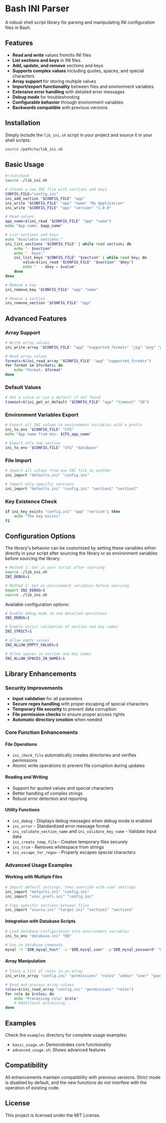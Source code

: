 # Bash INI Parser

A robust shell script library for parsing and manipulating INI configuration files in Bash.

## Features

- **Read and write** values from/to INI files
- **List sections and keys** in INI files
- **Add, update, and remove** sections and keys
- **Supports complex values** including quotes, spaces, and special characters
- **Array support** for storing multiple values
- **Import/export functionality** between files and environment variables
- **Extensive error handling** with detailed error messages
- **Debug mode** for troubleshooting
- **Configurable behavior** through environment variables
- **Backwards compatible** with previous versions

## Installation

Simply include the `lib_ini.sh` script in your project and source it in your shell scripts:

```bash
source /path/to/lib_ini.sh
```

## Basic Usage

```bash
#!/bin/bash
source ./lib_ini.sh

# Create a new INI file with sections and keys
CONFIG_FILE="config.ini"
ini_add_section "$CONFIG_FILE" "app"
ini_write "$CONFIG_FILE" "app" "name" "My Application"
ini_write "$CONFIG_FILE" "app" "version" "1.0.0"

# Read values
app_name=$(ini_read "$CONFIG_FILE" "app" "name")
echo "App name: $app_name"

# List sections and keys
echo "Available sections:"
ini_list_sections "$CONFIG_FILE" | while read section; do
    echo "- $section"
    echo "  Keys:"
    ini_list_keys "$CONFIG_FILE" "$section" | while read key; do
        value=$(ini_read "$CONFIG_FILE" "$section" "$key")
        echo "  - $key = $value"
    done
done

# Remove a key
ini_remove_key "$CONFIG_FILE" "app" "name"

# Remove a section
ini_remove_section "$CONFIG_FILE" "app"
```

## Advanced Features

### Array Support

```bash
# Write array values
ini_write_array "$CONFIG_FILE" "app" "supported_formats" "jpg" "png" "gif"

# Read array values
formats=$(ini_read_array "$CONFIG_FILE" "app" "supported_formats")
for format in $formats; do
    echo "Format: $format"
done
```

### Default Values

```bash
# Get a value or use a default if not found
timeout=$(ini_get_or_default "$CONFIG_FILE" "app" "timeout" "30")
```

### Environment Variables Export

```bash
# Export all INI values to environment variables with a prefix
ini_to_env "$CONFIG_FILE" "CFG"
echo "App name from env: $CFG_app_name"

# Export only one section
ini_to_env "$CONFIG_FILE" "CFG" "database"
```

### File Import

```bash
# Import all values from one INI file to another
ini_import "defaults.ini" "config.ini"

# Import only specific sections
ini_import "defaults.ini" "config.ini" "section1" "section2"
```

### Key Existence Check

```bash
if ini_key_exists "config.ini" "app" "version"; then
    echo "The key exists"
fi
```

## Configuration Options

The library's behavior can be customized by setting these variables either directly in your script after sourcing the library or as environment variables before sourcing the library:

```bash
# Method 1: Set in your script after sourcing
source ./lib_ini.sh
INI_DEBUG=1

# Method 2: Set as environment variables before sourcing
export INI_DEBUG=1
source ./lib_ini.sh
```

Available configuration options:

```bash
# Enable debug mode to see detailed operations
INI_DEBUG=1

# Enable strict validation of section and key names
INI_STRICT=1

# Allow empty values
INI_ALLOW_EMPTY_VALUES=1

# Allow spaces in section and key names
INI_ALLOW_SPACES_IN_NAMES=1
```

## Library Enhancements

### Security Improvements

- **Input validation** for all parameters
- **Secure regex handling** with proper escaping of special characters
- **Temporary file security** to prevent data corruption
- **File permission checks** to ensure proper access rights
- **Automatic directory creation** when needed

### Core Function Enhancements

#### File Operations
- `ini_check_file` automatically creates directories and verifies permissions
- Atomic write operations to prevent file corruption during updates

#### Reading and Writing
- Support for quoted values and special characters
- Better handling of complex strings
- Robust error detection and reporting

#### Utility Functions
- `ini_debug` - Displays debug messages when debug mode is enabled
- `ini_error` - Standardized error message format
- `ini_validate_section_name` and `ini_validate_key_name` - Validate input data
- `ini_create_temp_file` - Creates temporary files securely
- `ini_trim` - Removes whitespace from strings
- `ini_escape_for_regex` - Properly escapes special characters

### Advanced Usage Examples

#### Working with Multiple Files

```bash
# Import default settings, then override with user settings
ini_import "defaults.ini" "config.ini"
ini_import "user_prefs.ini" "config.ini"

# Copy specific sections between files
ini_import "source.ini" "target.ini" "section1" "section2"
```

#### Integration with Database Scripts

```bash
# Load database configuration into environment variables
ini_to_env "database.ini" "DB"

# Use in database commands
mysql -h "$DB_mysql_host" -u "$DB_mysql_user" -p"$DB_mysql_password" "$DB_mysql_database"
```

#### Array Manipulation

```bash
# Store a list of roles in an array
ini_write_array "config.ini" "permissions" "roles" "admin" "user" "guest"

# Read and process array values
roles=$(ini_read_array "config.ini" "permissions" "roles")
for role in $roles; do
    echo "Processing role: $role"
    # Additional processing...
done
```

## Examples

Check the `examples` directory for complete usage examples:

- `basic_usage.sh`: Demonstrates core functionality
- `advanced_usage.sh`: Shows advanced features

## Compatibility

All enhancements maintain compatibility with previous versions. Strict mode is disabled by default, and the new functions do not interfere with the operation of existing code.

## License

This project is licensed under the MIT License. 